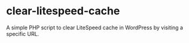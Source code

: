 # clear-litespeed-cache
A simple PHP script to clear LiteSpeed cache in WordPress by visiting a specific URL.
